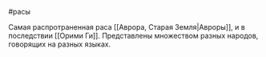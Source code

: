 #расы

Самая распротраненная раса [[Аврора, Старая Земля|Авроры]], и в последствии [[Орими Ги]]. Представлены множеством разных народов, говорящих на разных языках. 